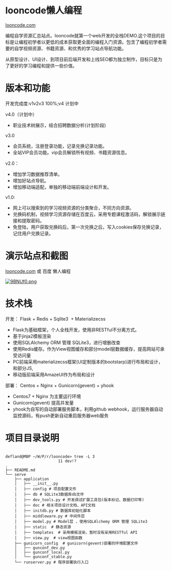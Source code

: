 # looncode懒人编程

[looncode.com](http://looncode.com)

编程自学资源汇总站点。looncode就第一个web开发的全栈DEMO.这个项目的目标是让编程初学者以更低的成本获取更全面的编程入门资源。包含了编程初学者需要的自学视频资源、书籍资源、和优秀的学习站点导航功能。

从原型设计、UI设计、到项目前后端开发和上线SEO都为独立制作，目标只是为了更好的学习编程和提供一些价值。




# 版本和功能

开发完成度:v1v2v3 100%;v4 计划中

v4.0（计划中）

- 职业技术树展示，结合招聘数据分析(计划阶段)

v3.0 
- 会员系统，注册登录功能，记录兑换记录功能。
- 全站VIP会员功能。vip会员解锁所有视频、书籍资源信息。

v2.0：
- 增加学习数据推荐清单。
- 增加好站点导航。
- 增加移动端适配，单独的移动端前端设计和开发。

v1.0:

- 网上可以搜索到的学习视频资源的分类聚合，不同方向资源。
- 兑换码机制，视频学习资源存储在百度云，采用专题课程激活码，解锁展示链接和提取密码。
- 免登陆，用户获取兑换码后，第一次兑换之后，写入cookies保存兑换记录，记住用户兑换记录。



# 演示站点和截图

[looncode.com](http://looncode.com) 或 百度 懒人编程


[![9BNUf0.png](https://s1.ax1x.com/2018/02/27/9BNUf0.png)](https://imgchr.com/i/9BNUf0)

# 技术栈

开发：
Flask + Redis + Sqlite3  + Materializecss

- Flask为基础框架，个人全栈开发，使用非RESTful不分离方式。
- 基于jinja2模板渲染
- 使用SQLAlchemy ORM 管理 SQLite3，进行增删改查
- 使用Redis缓存。作为View视图缓存和部分model层数据缓存，提高网站可承受访问量
- PC前端采用materializecss框架(UI定制版本的bootstarp)进行布局和设计，和部分JS,
- 移动版前端采用AmazeUI作为布局和设计

部署：
Centos + Nginx + Gunicorn(gevent) + yhook

- Centos7 + Nginx 为主要运行环境
- Gunicorn(gevent) 提高并发量
- yhook为自写的自动部署服务脚本，利用github webhook，运行服务器自动监控源码，有push更新自动重启服务器web服务


# 项目目录说明

```

defland@MBP ~/W/P/r/looncode> tree -L 3                                                      11 dev!?
.
├── README.md
└── serve
    ├── application
    │   ├── __init__.py 
    │   ├── config # 项目配置文件
    │   ├── db # SQLite3数据库db文件
    │   ├── dev_tools.py # 开发调试扩展工具包(版本标记、数据打印等)
    │   ├── doc # 相关项目设计文档、API文档
    │   ├── initdb.py # 数据库初始化脚本
    │   ├── middleware.py # 中间件层
    │   ├── model.py # Model层 ，使用SQLAlchemy ORM 管理 SQLite3
    │   ├── static  # 静态资源
    │   ├── templates  # 采用模板渲染，暂时没有采用RESTful API
    │   ├── view.py  # view视图函数
    ├── gunicorn_config  # gunicorn(gevent)部署的环境配置文件
    │   ├── gunconf_dev.py
    │   ├── gunconf_local.py
    │   └── gunconf_stable.py 
    └── runserver.py # 程序部署执行入口
    
```


